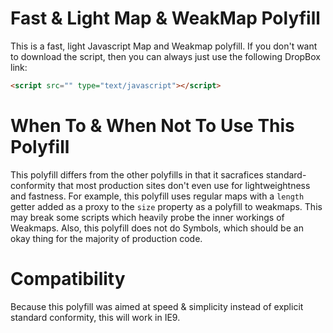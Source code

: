 # Fast & Light Map & WeakMap Polyfill
This is a fast, light Javascript Map and Weakmap polyfill. If you don't want to download the script, then you can always just use the following DropBox link:

```HTML
<script src="" type="text/javascript"></script>
```

# When To & When Not To Use This Polyfill
This polyfill differs from the other polyfills in that it sacrafices standard-conformity that most production sites don't even use for lightweightness and fastness. For example, this polyfill uses regular maps with a `length` getter added as a proxy to the `size` property as a polyfill to weakmaps. This may break some scripts which heavily probe the inner workings of Weakmaps. Also, this polyfill does not do Symbols, which should be an okay thing for the majority of production code.

# Compatibility
Because this polyfill was aimed at speed & simplicity instead of explicit standard conformity, this will work in IE9.
